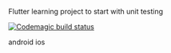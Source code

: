 Flutter learning project to start with unit testing

[![Codemagic build status](https://api.codemagic.io/apps/5d691ed850359b237d563c75/5d691ed850359b237d563c74/status_badge.svg)](https://codemagic.io/apps/5d691ed850359b237d563c75/5d691ed850359b237d563c74/latest_build)

android
ios

